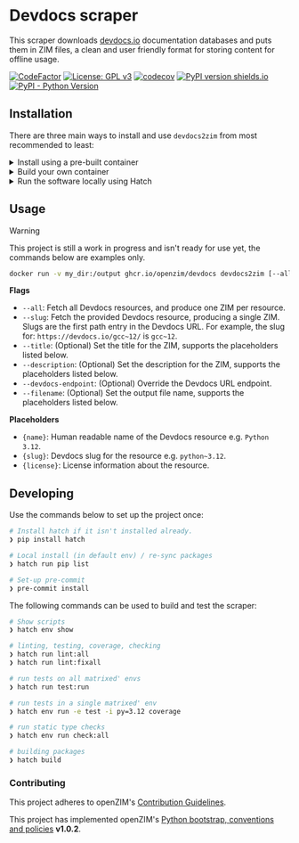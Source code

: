 # Devdocs scraper

This scraper downloads [devdocs.io](https://devdocs.io/) documentation databases and puts them in ZIM files,
a clean and user friendly format for storing content for offline usage.

[![CodeFactor](https://www.codefactor.io/repository/github/openzim/devdocs/badge)](https://www.codefactor.io/repository/github/openzim/devdocs)
[![License: GPL v3](https://img.shields.io/badge/License-GPLv3-blue.svg)](https://www.gnu.org/licenses/gpl-3.0)
[![codecov](https://codecov.io/gh/openzim/devdocs/branch/main/graph/badge.svg)](https://codecov.io/gh/openzim/devdocs)
[![PyPI version shields.io](https://img.shields.io/pypi/v/devdocs2zim.svg)](https://pypi.org/project/devdocs2zim/)
[![PyPI - Python Version](https://img.shields.io/pypi/pyversions/devdocs2zim.svg)](https://pypi.org/project/devdocs2zim)


## Installation

There are three main ways to install and use `devdocs2zim` from most recommended to least:

<details>
<summary>Install using a pre-built container</summary>


1. Download the image using `docker`:

    ```sh
    docker pull ghcr.io/openzim/devdocs
    ```

</details>
<details>
<summary>Build your own container</summary>

1. Clone the repository locally:

    ```sh
    git clone https://github.com/openzim/devdocs.git && cd devdocs
    ```

1. Build the image:

    ```sh
    docker build -t ghcr.io/openzim/devdocs .
    ```

</details>
<details>
<summary>Run the software locally using Hatch</summary>

1. Clone the repository locally:

    ```sh
    git clone https://github.com/openzim/devdocs.git && cd devdocs
    ```

1. Install [Hatch](https://hatch.pypa.io/):

    ```sh
    pip3 install hatch
    ```

1. Start a hatch shell to install software and dependencies in an isolated virtual environment.

    ```sh
    hatch shell
    ```

1. Run the `devdocs2zim` command:

    ```sh
    devdocs2zim --help
    ```

</details>

## Usage

> [!WARNING]
> This project is still a work in progress and isn't ready for use yet, the commands below are examples only.


```sh
docker run -v my_dir:/output ghcr.io/openzim/devdocs devdocs2zim [--all|--slug=SLUG]
```

**Flags**

* `--all`: Fetch all Devdocs resources, and produce one ZIM per resource.
* `--slug`: Fetch the provided Devdocs resource, producing a single ZIM.
    Slugs are the first path entry in the Devdocs URL. For example, the slug for: `https://devdocs.io/gcc~12/` is `gcc~12`.
* `--title`:  (Optional) Set the title for the ZIM, supports the placeholders listed below.
* `--description`: (Optional) Set the description for the ZIM, supports the placeholders listed below.
* `--devdocs-endpoint`: (Optional) Override the Devdocs URL endpoint.
* `--filename`: (Optional) Set the output file name, supports the placeholders listed below.

**Placeholders**

* `{name}`: Human readable name of the Devdocs resource e.g. `Python 3.12`.
* `{slug}`: Devdocs slug for the resource e.g. `python~3.12`.
* `{license}`: License information about the resource.

## Developing

Use the commands below to set up the project once:

```sh
# Install hatch if it isn't installed already.
❯ pip install hatch

# Local install (in default env) / re-sync packages
❯ hatch run pip list

# Set-up pre-commit
❯ pre-commit install
```

The following commands can be used to build and test the scraper:

```sh
# Show scripts
❯ hatch env show

# linting, testing, coverage, checking
❯ hatch run lint:all
❯ hatch run lint:fixall

# run tests on all matrixed' envs
❯ hatch run test:run

# run tests in a single matrixed' env
❯ hatch env run -e test -i py=3.12 coverage

# run static type checks
❯ hatch env run check:all

# building packages
❯ hatch build
```


### Contributing

This project adheres to openZIM's [Contribution Guidelines](https://github.com/openzim/overview/wiki/Contributing).

This project has implemented openZIM's [Python bootstrap, conventions and policies](https://github.com/openzim/_python-bootstrap/docs/Policy.md) **v1.0.2**.
